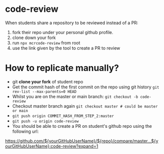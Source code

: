 # code-review

When students share a repository to be reviewed instead of a PR:

1. fork their repo under your personal github profile.
2. clone down your fork
3. run `npx mcrcode-review` from root
4. use the link given by the tool to create a PR to review

# How to replicate manually?
- git **clone your fork** of student repo
- Get the commit hash of the first commit on the repo using git history 
  `git rev-list --max-parents=0 HEAD`
- Whilst you are on the master or main branch: `git checkout -b code-review`
- Checkout master branch again `git checkout master # could be master or main`
- `git push origin COMMIT_HASH_FROM_STEP_2:master` 
- `git push -u origin code-review`
- You should be able to create a PR on student's github repo using the following url:

https://github.com/${yourGitHubUserName}/${repo}/compare/master...${yourGitHubUserName}:code-review?expand=1
